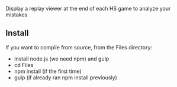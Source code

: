 Display a replay viewer at the end of each HS game to analyze your mistakes

## Install

If you want to compile from source, from the Files directory:
* install node.js (we need npm) and gulp
* cd Files
* npm install (if the first time)
* gulp (if already ran npm install previously)
